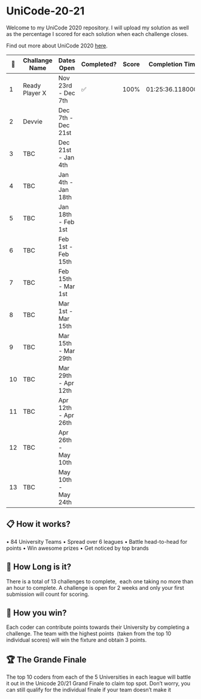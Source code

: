 # UniCode-20-21

Welcome to my UniCode 2020 repository. I will upload my solution as well as the percentage I scored for each solution when each challenge closes.

Find out more about UniCode 2020 [here](https://www.showcode.io/unicode/).


:pencil: | Challange Name | Dates Open          | Completed?         | Score | Completion Time
---------|----------------|---------------------|--------------------|-------|------------------
1        | Ready Player X | Nov 23rd - Dec 7th  | :white_check_mark: | 100%  | 01:25:36.1180000
2        | Devvie         | Dec 7th - Dec 21st  |                    |       | 
3        | TBC            | Dec 21st - Jan 4th  |                    |       | 
4        | TBC            | Jan 4th - Jan 18th  |                    |       | 
5        | TBC            | Jan 18th - Feb 1st  |                    |       | 
6        | TBC            | Feb 1st - Feb 15th  |                    |       | 
7        | TBC            | Feb 15th - Mar 1st  |                    |       | 
8        | TBC            | Mar 1st - Mar 15th  |                    |       | 
9        | TBC            | Mar 15th - Mar 29th |                    |       | 
10       | TBC            | Mar 29th - Apr 12th |                    |       | 
11       | TBC            | Apr 12th - Apr 26th |                    |       | 
12       | TBC            | Apr 26th - May 10th |                    |       | 
13       | TBC            | May 10th - May 24th |                    |       | 





## :clipboard:  How it works?

• 84 University Teams
• Spread over 6 leagues
• Battle head-to-head for points
• Win awesome prizes
• Get noticed by top brands

## :red_car:  How Long is it?

There is a total of 13 challenges to complete,  each one taking no more than an hour to complete. 
A challenge is open for 2 weeks and only your first submission will count for scoring.

## :rocket:  How you win?

Each coder can contribute points towards their University by completing a challenge. 
The team with the highest points  (taken from the top 10 individual scores) will win the fixture and obtain 3 points.

## :trophy: The Grande Finale

The top 10 coders from each of the 5 Universities in each league will battle it out in the Unicode 20/21 Grand Finale to claim top spot.
Don’t worry, you can still qualify for the individual finale if your team doesn’t make it
